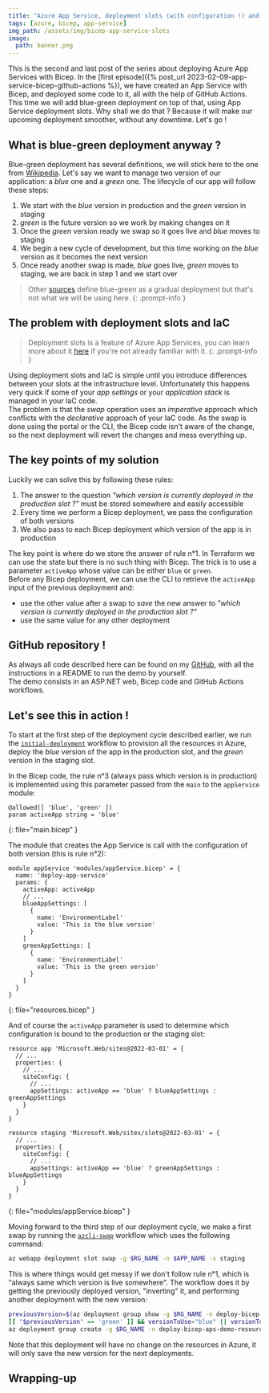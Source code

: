 ```yaml
---
title: "Azure App Service, deployment slots (with configuration !) and Bicep"
tags: [azure, bicep, app-service]
img_path: /assets/img/bicep-app-service-slots
image:
  path: banner.png
---
```


This is the second and last post of the series about deploying Azure App Services with Bicep. In the [first episode]({% post_url 2023-02-09-app-service-bicep-github-actions %}), we have created an App Service with Bicep, and deployed some code to it, all with the help of GitHub Actions.  
This time we will add blue-green deployment on top of that, using App Service deployment slots. Why shall we do that ? Because it will make our upcoming deployment smoother, without any downtime. Let's go !


## What is blue-green deployment anyway ?

Blue-green deployment has several definitions, we will stick here to the one from [Wikipedia](https://en.wikipedia.org/wiki/Blue-green_deployment). 
Let's say we want to manage two version of our application: a _blue_ one and a _green_ one. The lifecycle of our app will follow these steps:
1. We start with the _blue_ version in production and the _green_ version in staging
2. _green_ is the future version so we work by making changes on it
3. Once the _green_ version ready we swap so it goes live and _blue_ moves to staging
4. We begin a new cycle of development, but this time working on the _blue_ version as it becomes the next version
5. Once ready another swap is made, _blue_ goes live, _green_ moves to staging, we are back in step 1 and we start over

> Other [sources](https://www.redhat.com/en/topics/devops/what-is-blue-green-deployment) define blue-green as a gradual deployment but that's not what we will be using here.
{: .prompt-info }


## The problem with deployment slots and IaC

> Deployment slots is a feature of Azure App Services, you can learn more about it [here](https://learn.microsoft.com/en-us/azure/app-service/deploy-staging-slots) if you're not already familiar with it.
{: .prompt-info }

Using deployment slots and IaC is simple until you introduce differences between your slots at the infrastructure level. Unfortunately this happens very quick if some of your _app settings_ or your _application stack_ is managed in your IaC code.  
The problem is that the _swap_ operation uses an _imperative_ approach which conflicts with the _declarative_ approach of your IaC code. As the swap is done using the portal or the CLI, the Bicep code isn't aware of the change, so the next deployment will revert the changes and mess everything up.


## The key points of my solution

Luckily we can solve this by following these rules:  
1. The answer to the question _"which version is currently deployed in the production slot ?"_ must be stored somewhere and easily accessible
2. Every time we perform a Bicep deployment, we pass the configuration of both versions
3. We also pass to each Bicep deployment which version of the app is in production

The key point is where do we store the answer of rule n°1. In Terraform we can use the state but there is no such thing with Bicep. The trick is to use a parameter `activeApp` whose value can be either `blue` or `green`.  
Before any Bicep deployment, we can use the CLI to retrieve the `activeApp` input of the previous deployment and:
- use the other value after a swap to _save_ the new answer to _"which version is currently deployed in the production slot ?"_
- use the same value for any other deployment


## GitHub repository !

As always all code described here can be found on my [GitHub](https://github.com/xaviermignot/bicep-app-service-slots), with all the instructions in a README to run the demo by yourself.  
The demo consists in an ASP.NET web, Bicep code and GitHub Actions workflows. 


## Let's see this in action !

To start at the first step of the deployment cycle described earlier, we run the [`initial-deployment`](https://github.com/xaviermignot/bicep-app-service-slots/blob/main/.github/workflows/initial-deployment.yml) workflow to provision all the resources in Azure, deploy the _blue_ version of the app in the production slot, and the _green_ version in the staging slot.

In the Bicep code, the rule n°3 (always pass which version is in production) is implemented using this parameter passed from the `main` to the `appService` module:
```
@allowed([ 'blue', 'green' ])
param activeApp string = 'blue'
```
{: file="main.bicep" }

The module that creates the App Service is call with the configuration of both version (this is rule n°2):
```
module appService 'modules/appService.bicep' = {
  name: 'deploy-app-service'
  params: {
    activeApp: activeApp
    // ...
    blueAppSettings: [
      {
        name: 'EnvironmentLabel'
        value: 'This is the blue version'
      }
    ]
    greenAppSettings: [
      {
        name: 'EnvironmentLabel'
        value: 'This is the green version'
      }      
    ]
  }
}
```
{: file="resources.bicep" }

And of course the `activeApp` parameter is used to determine which configuration is bound to the production or the staging slot:
```
resource app 'Microsoft.Web/sites@2022-03-01' = {
  // ...
  properties: {
    // ...
    siteConfig: {
      // ...
      appSettings: activeApp == 'blue' ? blueAppSettings : greenAppSettings
    }
  }
}

resource staging 'Microsoft.Web/sites/slots@2022-03-01' = {
  // ...
  properties: {
    siteConfig: {
      // ...
      appSettings: activeApp == 'blue' ? greenAppSettings : blueAppSettings
    }
  }
}
```
{: file="modules/appService.bicep" }

Moving forward to the third step of our deployment cycle, we make a first swap by running the [`azcli-swap`](https://github.com/xaviermignot/bicep-app-service-slots/blob/main/.github/workflows/azcli-swap.yml) workflow which uses the following command:  
```sh
az webapp deployment slot swap -g $RG_NAME -n $APP_NAME -s staging
```
This is where things would get messy if we don't follow rule n°1, which is "always same which version is live somewhere". The workflow does it by getting the previously deployed version, "inverting" it, and performing another deployment with the new version:
```sh
previousVersion=$(az deployment group show -g $RG_NAME -n deploy-bicep-aps-demo-resources --query properties.parameters.activeApp.value -o tsv 2>/dev/null)
[[ "$previousVersion" == 'green' ]] && versionToUse="blue" || versionToUse="green"
az deployment group create -g $RG_NAME -n deploy-bicep-aps-demo-resources -p activeApp=$versionToUse
```
Note that this deployment will have no change on the resources in Azure, it will only save the new version for the next deployments.

## Wrapping-up
